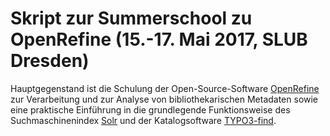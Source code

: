 # Skript zur Summerschool zu OpenRefine \(15.-17. Mai 2017, SLUB Dresden\)

Hauptgegenstand ist die Schulung der Open-Source-Software [OpenRefine](http://www.openrefine.org) zur Verarbeitung und zur Analyse von bibliothekarischen Metadaten sowie eine praktische Einführung in die grundlegende Funktionsweise des Suchmaschinenindex [Solr](http://lucene.apache.org/solr/) und der Katalogsoftware [TYPO3-find](https://github.com/subugoe/typo3-find).


